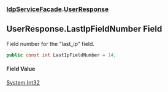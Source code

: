 ### [IdpServiceFacade](../index.md 'IdpServiceFacade').[UserResponse](index.md 'IdpServiceFacade\.UserResponse')

## UserResponse\.LastIpFieldNumber Field

Field number for the "last\_ip" field\.

```csharp
public const int LastIpFieldNumber = 14;
```

#### Field Value
[System\.Int32](https://learn.microsoft.com/en-us/dotnet/api/system.int32 'System\.Int32')